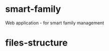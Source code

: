 # smart-family
Web application - for smart family management





# files-structure

<!-- ├── static/
│   ├── database/
│   │   ├── python_classes/
│   │   │   ├── family.py
│   │   │   ├── user.py
│   │   │   └── task.py
│   │   ├── smart_family.db
│   │   └── sql_management.py
│   ├── css/
│   │   └── style.css
│   ├── js/
│   │   ├ script.js
│   └── images/
│       └── your_image.png
├── templates/
│    └── home.html
├── app.py
└── sql_manager.py -->


